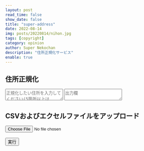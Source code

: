 ```yaml
---
layout: post
read_time: false
show_date: false
title: "super-address"
date: 2022-08-14
img: posts/20220814/nihon.jpg
tags: [copyright]
category: opinion
author: Super Nekochan
description: "住所正規化サービス"
enable: true
---
```

<body>
  <div class="container">
    <div class="form">
      <h2>住所正規化</h2>
        <textarea class="input_address" id="address_input" placeholder="正規化したい住所を入力してください(5箇所以上はcsv,xlsx,xlsファイルをアップロードしてください)" ></textarea>
        <textarea readonly class="output_address" id="output_input" placeholder="出力欄" ></textarea>
      <h2 class="margin_text">CSVおよびエクセルファイルをアップロード</h2>
        <input class="input_address_file" type="file" accept=".csv,	.xlsx, .xls">
      <br>
      <br>
      <button class="button" type="button" onclick="buttonClick()">実行</button>
      </div>
    </div>


</body>



<!--
<tweet>tweetタグのテスト</tweet> 
testページ [test](https://www.rollingstone.com/music/music-features/nirvana-kurt-cobain-ai-song-1146444/) 

 End flex-container 
動画コンテンツだおら

<iframe width="560" height="315" src="https://www.youtube.com/watch?v=R4Fpr7wzkvY" title="YouTube video player" frameborder="0" allow="accelerometer; autoplay; clipboard-write; encrypted-media; gyroscope; picture-in-picture" allowfullscreen></iframe>
-->